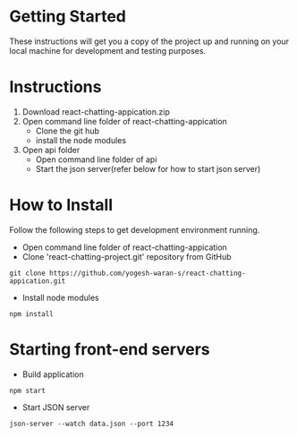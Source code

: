 # Getting Started
These instructions will get you a copy of the project up and running on your local
machine for development and testing purposes.
# Instructions
1. Download react-chatting-appication.zip
2. Open command line folder of react-chatting-appication 
   - Clone the git hub
   - install the node modules
3. Open api folder 
   - Open command line folder of api
   - Start the json server(refer below for how to start json server)
# How to Install
Follow the following steps to get development environment running.
- Open command line folder of  react-chatting-appication
- Clone 'react-chatting-project.git' repository from GitHub
```
git clone https://github.com/yogesh-waran-s/react-chatting-appication.git
```
- Install node modules
```
npm install
```
# Starting front-end servers
- Build application
```
npm start
```
- Start JSON server
```
json-server --watch data.json --port 1234
```
